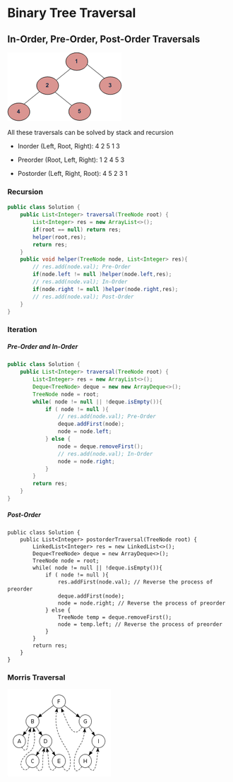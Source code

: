 # Binary Tree Traversal 


## In-Order, Pre-Order, Post-Order Traversals
![alt text](https://github.com/RagingPsyduck/Data-Structures-and-Algorithms-in-Java/blob/master/Binary%20Tree/Binary%20Tree%20Traversal/Picture/tree12.gif?raw=true "Logo Title Text 1")

All these traversals can be solved by stack and recursion

*  Inorder (Left, Root, Right):  4 2 5 1 3  

*  Preorder (Root, Left, Right): 1 2 4 5 3 

*  Postorder (Left, Right, Root): 4 5 2 3 1

### Recursion

```java
public class Solution {
    public List<Integer> traversal(TreeNode root) {
        List<Integer> res = new ArrayList<>();
        if(root == null) return res;
        helper(root,res);
        return res;
    }
    public void helper(TreeNode node, List<Integer> res){
        // res.add(node.val); Pre-Order
        if(node.left != null )helper(node.left,res);
        // res.add(node.val); In-Order
        if(node.right != null )helper(node.right,res);
        // res.add(node.val); Post-Order
    }
}
```

### Iteration 

##### Pre-Order and In-Order


```java
public class Solution {
    public List<Integer> traversal(TreeNode root) {
        List<Integer> res = new ArrayList<>();
        Deque<TreeNode> deque = new new ArrayDeque<>();
        TreeNode node = root;
        while( node != null || !deque.isEmpty()){
            if ( node != null ){
                // res.add(node.val); Pre-Order
                deque.addFirst(node);
                node = node.left;
            } else {
                node = deque.removeFirst(); 
                // res.add(node.val); In-Order
                node = node.right;
            }
        }
        return res;
    }
}

```

##### Post-Order

```
public class Solution {
    public List<Integer> postorderTraversal(TreeNode root) {
        LinkedList<Integer> res = new LinkedList<>();
        Deque<TreeNode> deque = new ArrayDeque<>();
        TreeNode node = root;
        while( node != null || !deque.isEmpty()){
            if ( node != null ){
                res.addFirst(node.val); // Reverse the process of preorder
                deque.addFirst(node);
                node = node.right; // Reverse the process of preorder
            } else {
                TreeNode temp = deque.removeFirst();
                node = temp.left; // Reverse the process of preorder
            }
        }
        return res;
    }
}
```


### Morris Traversal
![alt text](https://github.com/RagingPsyduck/Data-Structures-and-Algorithms-in-Java/blob/master/Binary%20Tree/Binary%20Tree%20Traversal/Picture/morris.png "Logo Title Text 1")
